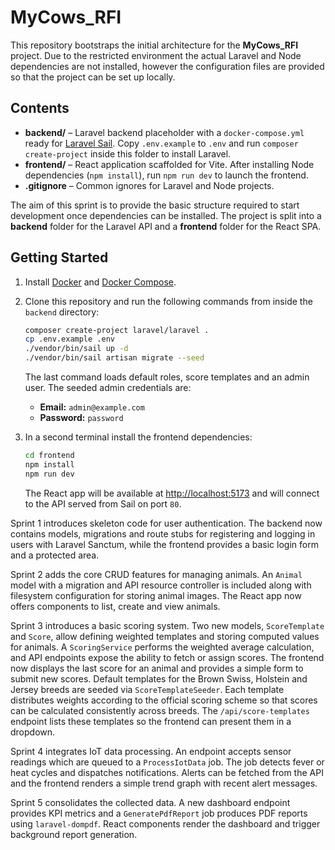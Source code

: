 # MyCows_RFI

This repository bootstraps the initial architecture for the **MyCows_RFI** project. Due to the restricted environment the actual Laravel and Node dependencies are not installed, however the configuration files are provided so that the project can be set up locally.

## Contents

- **backend/** – Laravel backend placeholder with a `docker-compose.yml` ready for [Laravel Sail](https://laravel.com/docs/sail). Copy `.env.example` to `.env` and run `composer create-project` inside this folder to install Laravel.
- **frontend/** – React application scaffolded for Vite. After installing Node dependencies (`npm install`), run `npm run dev` to launch the frontend.
- **.gitignore** – Common ignores for Laravel and Node projects.

The aim of this sprint is to provide the basic structure required to start development once dependencies can be installed.  The project is split into a **backend** folder for the Laravel API and a **frontend** folder for the React SPA.

## Getting Started

1. Install [Docker](https://www.docker.com/) and [Docker Compose](https://docs.docker.com/compose/).
2. Clone this repository and run the following commands from inside the `backend` directory:

   ```bash
   composer create-project laravel/laravel .
   cp .env.example .env
   ./vendor/bin/sail up -d
   ./vendor/bin/sail artisan migrate --seed
   ```

   The last command loads default roles, score templates and an admin user.  The seeded admin credentials are:

   - **Email:** `admin@example.com`
   - **Password:** `password`

3. In a second terminal install the frontend dependencies:

   ```bash
   cd frontend
   npm install
   npm run dev
   ```

   The React app will be available at <http://localhost:5173> and will connect to the API served from Sail on port `80`.

Sprint 1 introduces skeleton code for user authentication. The backend now contains models, migrations and route stubs for registering and logging in users with Laravel Sanctum, while the frontend provides a basic login form and a protected area.

Sprint 2 adds the core CRUD features for managing animals. An `Animal` model with a migration and API resource controller is included along with filesystem configuration for storing animal images. The React app now offers components to list, create and view animals.

Sprint 3 introduces a basic scoring system. Two new models, `ScoreTemplate` and `Score`, allow defining weighted templates and storing computed values for animals. A `ScoringService` performs the weighted average calculation, and API endpoints expose the ability to fetch or assign scores. The frontend now displays the last score for an animal and provides a simple form to submit new scores.
Default templates for the Brown Swiss, Holstein and Jersey breeds are seeded via `ScoreTemplateSeeder`. Each template distributes weights according to the official scoring scheme so that scores can be calculated consistently across breeds.
The `/api/score-templates` endpoint lists these templates so the frontend can present them in a dropdown.

Sprint 4 integrates IoT data processing. An endpoint accepts sensor readings which are queued to a `ProcessIotData` job. The job detects fever or heat cycles and dispatches notifications. Alerts can be fetched from the API and the frontend renders a simple trend graph with recent alert messages.

Sprint 5 consolidates the collected data. A new dashboard endpoint provides KPI metrics and a `GeneratePdfReport` job produces PDF reports using `laravel-dompdf`. React components render the dashboard and trigger background report generation.
